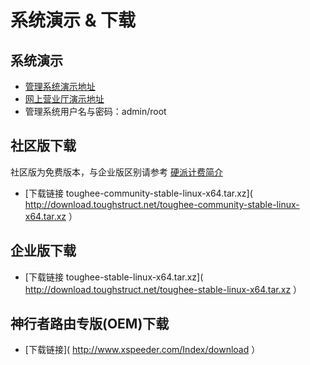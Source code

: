 # 系统演示 & 下载

## 系统演示

- [管理系统演示地址](https://edm.toughstruct.net)
- [网上营业厅演示地址](https://eds.toughstruct.net)
- 管理系统用户名与密码：admin/root

## 社区版下载

社区版为免费版本，与企业版区别请参考 [硬派计费简介](intro.md)

- [下载链接 toughee-community-stable-linux-x64.tar.xz]( http://download.toughstruct.net/toughee-community-stable-linux-x64.tar.xz ）

## 企业版下载

- [下载链接 toughee-stable-linux-x64.tar.xz]( http://download.toughstruct.net/toughee-stable-linux-x64.tar.xz ）

## 神行者路由专版(OEM)下载

- [下载链接]( http://www.xspeeder.com/Index/download ）